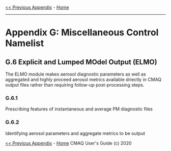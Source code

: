 <!-- BEGIN COMMENT -->

[<< Previous Appendix](CMAQ_UG_appendixF_model_options.md) - [Home](../README.md) 

<!-- END COMMENT -->

* * *

# Appendix G: Miscellaneous Control Namelist

## G.6 Explicit and Lumped MOdel Output (ELMO) 
The ELMO module makes aerosol diagnostic parameters as well as aggregated and highly proceed aerosol metrics available driectly in CMAQ output files rather than requiring follow-up post-processing steps.

### G.6.1
Prescribing features of instantaneous and average PM diagnostic files

### G.6.2 
Identifying aerosol parameters and aggregate metrics to be output

<!-- BEGIN COMMENT -->

[<< Previous Appendix](CMAQ_UG_appendixF_model_options.md) - [Home](../README.md) 
CMAQ User's Guide (c) 2020<br>

<!-- END COMMENT -->
